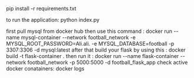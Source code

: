 pip install -r requirements.txt

to run the application: 
python index.py

first pull mysql from docker hub 
then use this command : docker run --name mysql-container --network football_network -e MYSQL_ROOT_PASSWORD=Ali.ali. -e MYSQL_DATABASE=football -p 3307:3306 -d mysql:latest
after that build your flask by using this :  docker build -t flask-container .
then run it  : docker run --name flask-container --network football_network -p 5000:5000 -d football_flask_app
check active docker conatainers: docker logs <name of the file>

